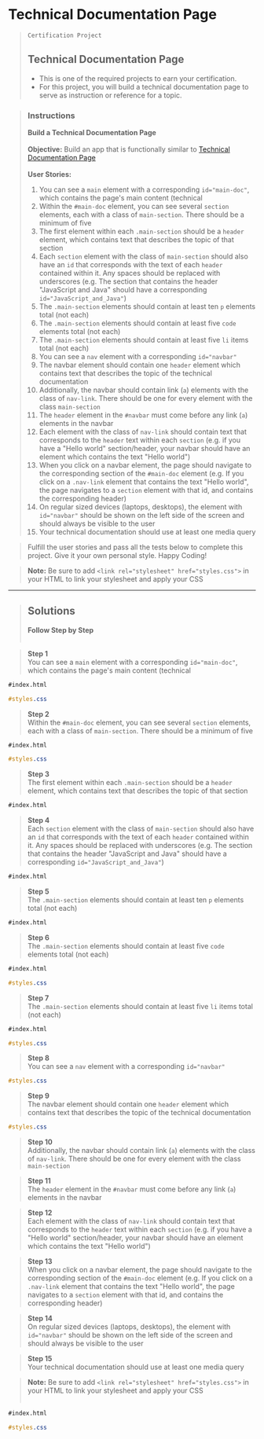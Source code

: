 # Technical Documentation Page

> `Certification Project`
> ## Technical Documentation Page
> - This is one of the required projects to earn your certification.
> - For this project, you will build a technical documentation page to serve as instruction or reference for a topic.

> ### **Instructions**
> **Build a Technical Documentation Page** <br>
> <br>
> **Objective:** Build an app that is functionally similar to [Technical Documentation Page](https://technical-documentation-page.freecodecamp.rocks) <br>
> <br>
> **User Stories:**
> 1. You can see a `main` element with a corresponding `id="main-doc"`, which contains the page's main content (technical
> 2. Within the `#main-doc` element, you can see several `section` elements, each with a class of `main-section`. There should be a minimum of five
> 3. The first element within each `.main-section` should be a `header` element, which contains text that describes the topic of that section
> 4. Each `section` element with the class of `main-section` should also have an `id` that corresponds with the text of each `header` contained within it. Any spaces should be replaced with underscores (e.g. The section that contains the header "JavaScript and Java" should have a corresponding `id="JavaScript_and_Java"`)
> 5. The `.main-section` elements should contain at least ten `p` elements total (not each)
> 6. The `.main-section` elements should contain at least five `code` elements total (not each)
> 7. The `.main-section` elements should contain at least five `li` items total (not each)
> 8. You can see a `nav` element with a corresponding `id="navbar"`
> 9. The navbar element should contain one `header` element which contains text that describes the topic of the technical documentation
> 10. Additionally, the navbar should contain link (`a`) elements with the class of `nav-link`. There should be one for every element with the class `main-section`
> 11. The `header` element in the `#navbar` must come before any link (`a`) elements in the navbar
> 12. Each element with the class of `nav-link` should contain text that corresponds to the `header` text within each `section` (e.g. if you have a "Hello world" section/header, your navbar should have an element which contains the text "Hello world")
> 13. When you click on a navbar element, the page should navigate to the corresponding section of the `#main-doc` element (e.g. If you click on a `.nav-link` element that contains the text "Hello world", the page navigates to a `section` element with that id, and contains the corresponding header)
> 14. On regular sized devices (laptops, desktops), the element with `id="navbar"` should be shown on the left side of the screen and should always be visible to the user
> 15. Your technical documentation should use at least one media query <br>

> Fulfill the user stories and pass all the tests below to complete this project. Give it your own personal style. Happy Coding! <br>

> **Note:** Be sure to add ```<link rel="stylesheet" href="styles.css">``` in your HTML to link your stylesheet and apply your CSS <br>

---

> ## **Solutions** <br>
> **Follow Step by Step** <br><br>

> **Step 1** <br>
You can see a `main` element with a corresponding `id="main-doc"`, which contains the page's main content (technical

```html
#index.html

```
```css
#styles.css

```
> **Step 2** <br>
Within the `#main-doc` element, you can see several `section` elements, each with a class of `main-section`. There should be a minimum of five

```html
#index.html

```
```css
#styles.css

```
> **Step 3** <br>
The first element within each `.main-section` should be a `header` element, which contains text that describes the topic of that section

```html
#index.html

```
> **Step 4** <br>
Each `section` element with the class of `main-section` should also have an `id` that corresponds with the text of each `header` contained within it. Any spaces should be replaced with underscores (e.g. The section that contains the header "JavaScript and Java" should have a corresponding `id="JavaScript_and_Java"`)

```html
#index.html

```
> **Step 5** <br>
The `.main-section` elements should contain at least ten `p` elements total (not each)

```html
#index.html

```
> **Step 6** <br>
The `.main-section` elements should contain at least five `code` elements total (not each)

```html
#index.html

```
```css
#styles.css

```
> **Step 7** <br>
The `.main-section` elements should contain at least five `li` items total (not each)

```html
#index.html

```
```css
#styles.css

```
> **Step 8** <br>
You can see a `nav` element with a corresponding `id="navbar"`

```css
#styles.css

```
> **Step 9** <br>
The navbar element should contain one `header` element which contains text that describes the topic of the technical documentation

```css
#styles.css

```
> **Step 10** <br>
Additionally, the navbar should contain link (`a`) elements with the class of `nav-link`. There should be one for every element with the class `main-section`

> **Step 11** <br>
The `header` element in the `#navbar` must come before any link (`a`) elements in the navbar

> **Step 12** <br>
Each element with the class of `nav-link` should contain text that corresponds to the `header` text within each `section` (e.g. if you have a "Hello world" section/header, your navbar should have an element which contains the text "Hello world")

> **Step 13** <br>
When you click on a navbar element, the page should navigate to the corresponding section of the `#main-doc` element (e.g. If you click on a `.nav-link` element that contains the text "Hello world", the page navigates to a `section` element with that id, and contains the corresponding header)

> **Step 14** <br>
On regular sized devices (laptops, desktops), the element with `id="navbar"` should be shown on the left side of the screen and should always be visible to the user

> **Step 15** <br>
Your technical documentation should use at least one media query

> **Note:** Be sure to add ```<link rel="stylesheet" href="styles.css">``` in your HTML to link your stylesheet and apply your CSS <br>
> <br>

```html
#index.html

```
```css
#styles.css

```